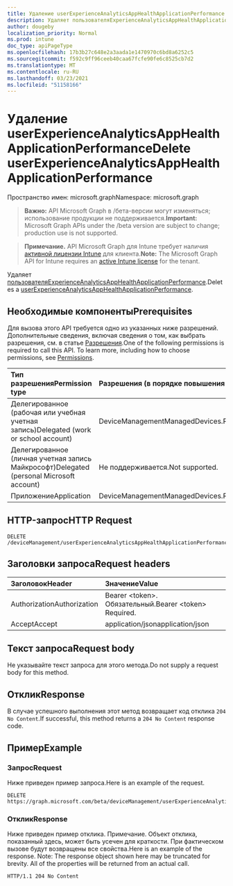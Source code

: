 ```yaml
---
title: Удаление userExperienceAnalyticsAppHealthApplicationPerformance
description: Удаляет пользователяExperienceAnalyticsAppHealthApplicationPerformance.
author: dougeby
localization_priority: Normal
ms.prod: intune
doc_type: apiPageType
ms.openlocfilehash: 17b3b27c648e2a3aada1e1470970c6bd8a6252c5
ms.sourcegitcommit: f592c9ff96ceeb40caa67fcfe90fe6c8525cb7d2
ms.translationtype: MT
ms.contentlocale: ru-RU
ms.lasthandoff: 03/23/2021
ms.locfileid: "51158166"
---
```

# <a name="delete-userexperienceanalyticsapphealthapplicationperformance"></a><span data-ttu-id="075c2-103">Удаление userExperienceAnalyticsAppHealthApplicationPerformance</span><span class="sxs-lookup"><span data-stu-id="075c2-103">Delete userExperienceAnalyticsAppHealthApplicationPerformance</span></span>

<span data-ttu-id="075c2-104">Пространство имен: microsoft.graph</span><span class="sxs-lookup"><span data-stu-id="075c2-104">Namespace: microsoft.graph</span></span>

> <span data-ttu-id="075c2-105">**Важно:** API Microsoft Graph в /бета-версии могут изменяться; использование продукции не поддерживается.</span><span class="sxs-lookup"><span data-stu-id="075c2-105">**Important:** Microsoft Graph APIs under the /beta version are subject to change; production use is not supported.</span></span>

> <span data-ttu-id="075c2-106">**Примечание.** API Microsoft Graph для Intune требует наличия [активной лицензии Intune](https://go.microsoft.com/fwlink/?linkid=839381) для клиента.</span><span class="sxs-lookup"><span data-stu-id="075c2-106">**Note:** The Microsoft Graph API for Intune requires an [active Intune license](https://go.microsoft.com/fwlink/?linkid=839381) for the tenant.</span></span>

<span data-ttu-id="075c2-107">Удаляет [пользователяExperienceAnalyticsAppHealthApplicationPerformance](../resources/intune-devices-userexperienceanalyticsapphealthapplicationperformance.md).</span><span class="sxs-lookup"><span data-stu-id="075c2-107">Deletes a [userExperienceAnalyticsAppHealthApplicationPerformance](../resources/intune-devices-userexperienceanalyticsapphealthapplicationperformance.md).</span></span>

## <a name="prerequisites"></a><span data-ttu-id="075c2-108">Необходимые компоненты</span><span class="sxs-lookup"><span data-stu-id="075c2-108">Prerequisites</span></span>
<span data-ttu-id="075c2-p101">Для вызова этого API требуется одно из указанных ниже разрешений. Дополнительные сведения, включая сведения о том, как выбрать разрешения, см. в статье [Разрешения](/graph/permissions-reference).</span><span class="sxs-lookup"><span data-stu-id="075c2-p101">One of the following permissions is required to call this API. To learn more, including how to choose permissions, see [Permissions](/graph/permissions-reference).</span></span>

|<span data-ttu-id="075c2-111">Тип разрешения</span><span class="sxs-lookup"><span data-stu-id="075c2-111">Permission type</span></span>|<span data-ttu-id="075c2-112">Разрешения (в порядке повышения привилегий)</span><span class="sxs-lookup"><span data-stu-id="075c2-112">Permissions (from least to most privileged)</span></span>|
|:---|:---|
|<span data-ttu-id="075c2-113">Делегированное (рабочая или учебная учетная запись)</span><span class="sxs-lookup"><span data-stu-id="075c2-113">Delegated (work or school account)</span></span>|<span data-ttu-id="075c2-114">DeviceManagementManagedDevices.ReadWrite.All</span><span class="sxs-lookup"><span data-stu-id="075c2-114">DeviceManagementManagedDevices.ReadWrite.All</span></span>|
|<span data-ttu-id="075c2-115">Делегированное (личная учетная запись Майкрософт)</span><span class="sxs-lookup"><span data-stu-id="075c2-115">Delegated (personal Microsoft account)</span></span>|<span data-ttu-id="075c2-116">Не поддерживается.</span><span class="sxs-lookup"><span data-stu-id="075c2-116">Not supported.</span></span>|
|<span data-ttu-id="075c2-117">Приложение</span><span class="sxs-lookup"><span data-stu-id="075c2-117">Application</span></span>|<span data-ttu-id="075c2-118">DeviceManagementManagedDevices.ReadWrite.All</span><span class="sxs-lookup"><span data-stu-id="075c2-118">DeviceManagementManagedDevices.ReadWrite.All</span></span>|

## <a name="http-request"></a><span data-ttu-id="075c2-119">HTTP-запрос</span><span class="sxs-lookup"><span data-stu-id="075c2-119">HTTP Request</span></span>
<!-- {
  "blockType": "ignored"
}
-->
``` http
DELETE /deviceManagement/userExperienceAnalyticsAppHealthApplicationPerformance/{userExperienceAnalyticsAppHealthApplicationPerformanceId}
```

## <a name="request-headers"></a><span data-ttu-id="075c2-120">Заголовки запроса</span><span class="sxs-lookup"><span data-stu-id="075c2-120">Request headers</span></span>
|<span data-ttu-id="075c2-121">Заголовок</span><span class="sxs-lookup"><span data-stu-id="075c2-121">Header</span></span>|<span data-ttu-id="075c2-122">Значение</span><span class="sxs-lookup"><span data-stu-id="075c2-122">Value</span></span>|
|:---|:---|
|<span data-ttu-id="075c2-123">Authorization</span><span class="sxs-lookup"><span data-stu-id="075c2-123">Authorization</span></span>|<span data-ttu-id="075c2-124">Bearer &lt;token&gt;. Обязательный.</span><span class="sxs-lookup"><span data-stu-id="075c2-124">Bearer &lt;token&gt; Required.</span></span>|
|<span data-ttu-id="075c2-125">Accept</span><span class="sxs-lookup"><span data-stu-id="075c2-125">Accept</span></span>|<span data-ttu-id="075c2-126">application/json</span><span class="sxs-lookup"><span data-stu-id="075c2-126">application/json</span></span>|

## <a name="request-body"></a><span data-ttu-id="075c2-127">Текст запроса</span><span class="sxs-lookup"><span data-stu-id="075c2-127">Request body</span></span>
<span data-ttu-id="075c2-128">Не указывайте текст запроса для этого метода.</span><span class="sxs-lookup"><span data-stu-id="075c2-128">Do not supply a request body for this method.</span></span>

## <a name="response"></a><span data-ttu-id="075c2-129">Отклик</span><span class="sxs-lookup"><span data-stu-id="075c2-129">Response</span></span>
<span data-ttu-id="075c2-130">В случае успешного выполнения этот метод возвращает код отклика `204 No Content`.</span><span class="sxs-lookup"><span data-stu-id="075c2-130">If successful, this method returns a `204 No Content` response code.</span></span>

## <a name="example"></a><span data-ttu-id="075c2-131">Пример</span><span class="sxs-lookup"><span data-stu-id="075c2-131">Example</span></span>

### <a name="request"></a><span data-ttu-id="075c2-132">Запрос</span><span class="sxs-lookup"><span data-stu-id="075c2-132">Request</span></span>
<span data-ttu-id="075c2-133">Ниже приведен пример запроса.</span><span class="sxs-lookup"><span data-stu-id="075c2-133">Here is an example of the request.</span></span>
``` http
DELETE https://graph.microsoft.com/beta/deviceManagement/userExperienceAnalyticsAppHealthApplicationPerformance/{userExperienceAnalyticsAppHealthApplicationPerformanceId}
```

### <a name="response"></a><span data-ttu-id="075c2-134">Отклик</span><span class="sxs-lookup"><span data-stu-id="075c2-134">Response</span></span>
<span data-ttu-id="075c2-p102">Ниже приведен пример отклика. Примечание. Объект отклика, показанный здесь, может быть усечен для краткости. При фактическом вызове будут возвращены все свойства.</span><span class="sxs-lookup"><span data-stu-id="075c2-p102">Here is an example of the response. Note: The response object shown here may be truncated for brevity. All of the properties will be returned from an actual call.</span></span>
``` http
HTTP/1.1 204 No Content
```




